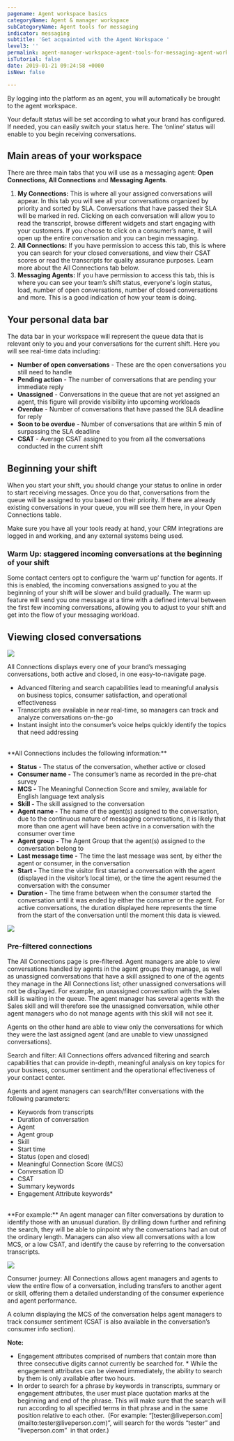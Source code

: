 ```yaml
---
pagename: Agent workspace basics
categoryName: Agent & manager workspace
subCategoryName: Agent tools for messaging
indicator: messaging
subtitle: 'Get acquainted with the Agent Workspace '
level3: ''
permalink: agent-manager-workspace-agent-tools-for-messaging-agent-workspace-basics.html
isTutorial: false
date: 2019-01-21 09:24:58 +0000
isNew: false

---
```

By logging into the platform as an agent, you will automatically be brought to the agent workspace.

Your default status will be set according to what your brand has configured. If needed, you can easily switch your status here. The ‘online’ status will enable to you begin receiving conversations.

## Main areas of your workspace

There are three main tabs that you will use as a messaging agent: **Open Connections**, **All Connections** and **Messaging Agents**.

1. **My Connections:** This is where all your assigned conversations will appear. In this tab you will see all your conversations organized by priority and sorted by SLA. Conversations that have passed their SLA will be marked in red. Clicking on each conversation will allow you to read the transcript, browse different widgets and start engaging with your customers. If you choose to click on a consumer’s name, it will open up the entire conversation and you can begin messaging.
2. **All Connections:** If you have permission to access this tab, this is where you can search for your closed conversations, and view their CSAT scores or read the transcripts for quality assurance purposes. Learn more about the All Connections tab below.
3. **Messaging Agents:** If you have permission to access this tab, this is where you can see your team’s shift status, everyone's login status, load, number of open conversations, number of closed conversations and more. This is a good indication of how your team is doing.

## Your personal data bar

The data bar in your workspace will represent the queue data that is relevant only to you and your conversations for the current shift. Here you will see real-time data including:

* **Number of open conversations** - These are the open conversations you still need to handle
* **Pending action** - The number of conversations that are pending your immediate reply
* **Unassigned** - Conversations in the queue that are not yet assigned an agent, this figure will provide visibility into upcoming workloads
* **Overdue** - Number of conversations that have passed the SLA deadline for reply
* **Soon to be overdue** - Number of conversations that are within 5 min of surpassing the SLA deadline
* **CSAT** - Average CSAT assigned to you from all the conversations conducted in the current shift

## Beginning your shift

When you start your shift, you should change your status to online in order to start receiving messages. Once you do that, conversations from the queue will be assigned to you based on their priority. If there are already existing conversations in your queue, you will see them here, in your Open Connections table.

Make sure you have all your tools ready at hand, your CRM integrations are logged in and working, and any external systems being used.

### **Warm Up: staggered incoming conversations at the beginning of your shift**

Some contact centers opt to configure the ‘warm up’ function for agents. If this is enabled, the incoming conversations assigned to you at the beginning of your shift will be slower and build gradually. The warm up feature will send you one message at a time with a defined interval between the first few incoming conversations, allowing you to adjust to your shift and get into the flow of your messaging workload.

## Viewing closed conversations

![](/img/agent-workspace-basics-1.png)

All Connections displays every one of your brand’s messaging conversations, both active and closed, in one easy-to-navigate page.

* Advanced filtering and search capabilities lead to meaningful analysis on business topics, consumer satisfaction, and operational effectiveness
* Transcripts are available in near real-time, so managers can track and analyze conversations on-the-go
* Instant insight into the consumer’s voice helps quickly identify the topics that need addressing

<br/>
**All Connections includes the following information:**

* **Status** - The status of the conversation, whether active or closed
* **Consumer name -** The consumer’s name as recorded in the pre-chat survey
* **MCS -** The Meaningful Connection Score and smiley, available for English language text analysis
* **Skill -** The skill assigned to the conversation
* **Agent name -** The name of the agent(s) assigned to the conversation, due to the continuous nature of messaging conversations, it is likely that more than one agent will have been active in a conversation with the consumer over time
* **Agent group -** The Agent Group that the agent(s) assigned to the conversation belong to
* **Last message time -** The time the last message was sent, by either the agent or consumer, in the conversation
* **Start -** The time the visitor first started a conversation with the agent (displayed in the visitor’s local time), or the time the agent resumed the conversation with the consumer
* **Duration -** The time frame between when the consumer started the conversation until it was ended by either the consumer or the agent. For active conversations, the duration displayed here represents the time from the start of the conversation until the moment this data is viewed.

![](/img/agent-workspace-basics-2.png)

### Pre-filtered connections

The All Connections page is pre-filtered. Agent managers are able to view conversations handled by agents in the agent groups they manage, as well as unassigned conversations that have a skill assigned to one of the agents they manage in the All Connections list; other unassigned conversations will not be displayed. For example, an unassigned conversation with the Sales skill is waiting in the queue. The agent manager has several agents with the Sales skill and will therefore see the unassigned conversation, while other agent managers who do not manage agents with this skill will not see it.

Agents on the other hand are able to view only the conversations for which they were the last assigned agent (and are unable to view unassigned conversations).

Search and filter: All Connections offers advanced filtering and search capabilities that can provide in-depth, meaningful analysis on key topics for your business, consumer sentiment and the operational effectiveness of your contact center.

Agents and agent managers can search/filter conversations with the following parameters:

* Keywords from transcripts
* Duration of conversation
* Agent
* Agent group
* Skill
* Start time
* Status (open and closed)
* Meaningful Connection Score (MCS)
* Conversation ID
* CSAT
* Summary keywords
* Engagement Attribute keywords*

<br/>
**For example:** An agent manager can filter conversations by duration to identify those with an unusual duration. By drilling down further and refining the search, they will be able to pinpoint why the conversations had an out of the ordinary length. Managers can also view all conversations with a low MCS, or a low CSAT, and identify the cause by referring to the conversation transcripts.

![](/img/agent-workspace-basics-3.png)

Consumer journey: All Connections allows agent managers and agents to view the entire flow of a conversation, including transfers to another agent or skill, offering them a detailed understanding of the consumer experience and agent performance.

A column displaying the MCS of the conversation helps agent managers to track consumer sentiment (CSAT is also available in the conversation’s consumer info section).

<div class="notice"> 
<b>Note:</b> 
<ul> 
<li>Engagement attributes comprised of numbers that contain more than three consecutive digits cannot currently be searched for.
* While the engagement attributes can be viewed immediately, the ability to search by them is only available after two hours.</li> <li>In order to search for a phrase by keywords in transcripts, summary or engagement attributes, the user must place quotation marks at the beginning and end of the phrase. This will make sure that the search will run according to all specified terms in that phrase and in the same position relative to each other.  (For example: “[tester@liveperson.com](mailto:tester@liveperson.com)”, will search for the words “tester” and “liveperson.com”  in that order.)</li> 
</ul> 
</div>